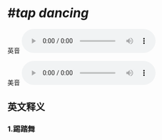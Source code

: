 # ***\#tap dancing*** 
英音
<audio src="./media/tap dancing1_AAC.aac" controls="controls"></audio>

美音
<audio src="./media/tap dancing2_AAC.aac" controls="controls"></audio>



  

英文释义
---
### 1.**踢踏舞**  


